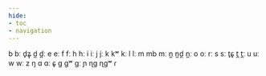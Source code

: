 ```yaml
---
hide:
- toc
- navigation
---
```

b
bː
d̟ʑ̟
d̪
d̪ː
e
eː
f
fː
h
hː
i
iː
j
jː
k
kʷ
kː
l
lː
m
mb
mː
n̪
n̪d̪
n̪ː
o
oː
rː
s
sː
t̟ɕ̟
t̪
t̪ː
u
uː
w
wː
z
ŋ
ɑ
ɑː
ɕ̟
ɡ
ɡʷ
ɡː
ɲ
ɳɡ
ɳɡʷ
ɾ
